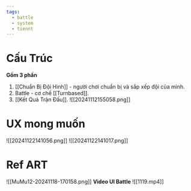 ```yaml
---
tags:
  - battle
  - system
  - tiennt
---
```

# Cấu Trúc
**Gồm 3 phần** 
1. [[Chuẩn Bị Đội Hình]] - người chơi chuẩn bị và sắp xếp đội của mình.
2. Battle - cơ chế [[Turnbased]]. 
3. [[Kết Quả Trận Đấu]].
![[20241112155058.png]]

# UX mong muốn 
![[20241122141056.png]]
![[20241122141017.png]]

# Ref ART
![[MuMu12-20241118-170158.png]]
**Video UI Battle**
![[1119.mp4]]